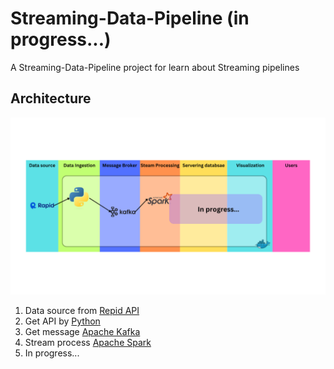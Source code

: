 # Streaming-Data-Pipeline (in progress...)
A Streaming-Data-Pipeline project for learn about Streaming pipelines

## Architecture

![image for my workflow](https://github.com/Tack-Theerapat/steaming-data-pipeline/blob/main/steaming-data-pipeline_workflow.png)

1. Data source from [Repid API](https://rapidapi.com/hub)
2. Get API by [Python](https://www.python.org/)
3. Get message [Apache Kafka](https://kafka.apache.org/)
4. Stream process [Apache Spark](https://spark.apache.org/)
5. In progress...
